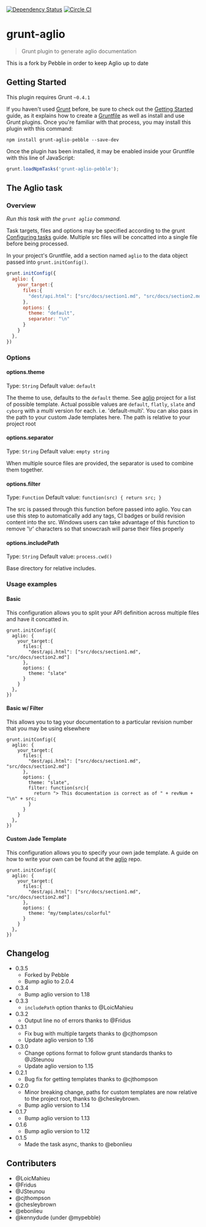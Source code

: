 [![Dependency Status](https://david-dm.org/mypebble/grunt-aglio.png)](https://david-dm.org/mypebble/grunt-aglio)
[![Circle CI](https://circleci.com/gh/mypebble/grunt-aglio.svg?style=svg)](https://circleci.com/gh/mypebble/grunt-aglio)

grunt-aglio
===========

> Grunt plugin to generate aglio documentation

This is a fork by Pebble in order to keep Aglio up to date

## Getting Started
This plugin requires Grunt `~0.4.1`

If you haven't used [Grunt](http://gruntjs.com/) before, be sure to check out the [Getting Started](http://gruntjs.com/getting-started) guide, as it explains how to create a [Gruntfile](http://gruntjs.com/sample-gruntfile) as well as install and use Grunt plugins. Once you're familiar with that process, you may install this plugin with this command:

```shell
npm install grunt-aglio-pebble --save-dev
```

Once the plugin has been installed, it may be enabled inside your Gruntfile with this line of JavaScript:

```js
grunt.loadNpmTasks('grunt-aglio-pebble');
```

## The Aglio task

### Overview

_Run this task with the `grunt aglio` command._

Task targets, files and options may be specified according to the grunt [Configuring tasks](http://gruntjs.com/configuring-tasks) guide.
Multiple src files will be concatted into a single file before being processed.

In your project's Gruntfile, add a section named `aglio` to the data object passed into `grunt.initConfig()`.

```js
grunt.initConfig({
  aglio: {
    your_target:{
      files:{
        "dest/api.html": ["src/docs/section1.md", "src/docs/section2.md"]
      },
      options: {
        theme: "default",
        separator: "\n"
      }
    }
  },
})
```

### Options

#### options.theme
Type: `String`
Default value: `default`

The theme to use, defaults to the `default` theme. See [aglio](https://github.com/danielgtaylor/aglio) project for a list of possible template. Actual possible values are `default`, `flatly`, `slate` and `cyborg` with a *multi* version for each. i.e. 'default-multi'.
You can also pass in the path to your custom Jade templates here. The path is relative to your project root

#### options.separator
Type: `String`
Default value: `empty string`

When multiple source files are provided, the separator is used to combine them together.

#### options.filter
Type: `Function`
Default value: `function(src) { return src; }`

The src is passed through this function before passed into aglio. You can use this step to automatically add any tags, CI badges or build revision content into the src. Windows users can take advantage of this function to remove '\r' characters so that snowcrash will parse their files properly

#### options.includePath
Type: `String`
Default value: `process.cwd()`

Base directory for relative includes.

### Usage examples

#### Basic
This configuration allows you to split your API definition across multiple files and have it concatted in.
```
grunt.initConfig({
  aglio: {
    your_target:{
      files:{
        "dest/api.html": ["src/docs/section1.md", "src/docs/section2.md"]
      },
      options: {
        theme: "slate"
      }
    }
  },
})
```

#### Basic w/ Filter
This allows you to tag your documentation to a particular revision number that you may be using elsewhere
```
grunt.initConfig({
  aglio: {
    your_target:{
      files:{
        "dest/api.html": ["src/docs/section1.md", "src/docs/section2.md"]
      },
      options: {
        theme: "slate",
        filter: function(src){
          return "> This documentation is correct as of " + revNum + "\n" + src;
        }
      }
    }
  },
})
```

#### Custom Jade Template
This configuration allows you to specify your own jade template. A guide on how to write your own can be found at the [aglio](https://github.com/danielgtaylor/aglio#custom-themes) repo.
```
grunt.initConfig({
  aglio: {
    your_target:{
      files:{
        "dest/api.html": ["src/docs/section1.md", "src/docs/section2.md"]
      },
      options: {
        theme: "my/templates/colorful"
      }
    }
  },
})
```

## Changelog
+ 0.3.5
  + Forked by Pebble
  + Bump aglio to 2.0.4
+ 0.3.4
  + Bump aglio version to 1.18
+ 0.3.3
  + `includePath` option thanks to @LoicMahieu
+ 0.3.2
  + Output line no of errors thanks to @Fridus
+ 0.3.1
  + Fix bug with multiple targets thanks to @cjthompson
  + Update aglio version to 1.16
+ 0.3.0
  + Change options format to follow grunt standards thanks to @JSteunou
  + Update aglio version to 1.15
+ 0.2.1
  + Bug fix for getting templates thanks to @cjthompson
+ 0.2.0
  + Minor breaking change, paths for custom templates are now relative to the project root, thanks to @chesleybrown.
  + Bump aglio version to 1.14
+ 0.1.7
  + Bump aglio version to 1.13
+ 0.1.6
  + Bump aglio version to 1.12
+ 0.1.5
  + Made the task async, thanks to @ebonlieu

## Contributers

+ @LoicMahieu
+ @Fridus
+ @JSteunou
+ @cjthompson
+ @chesleybrown
+ @ebonlieu
+ @kennydude (under @mypebble)

